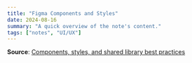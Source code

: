 ```yaml
---
title: "Figma Components and Styles"
date: 2024-08-16
summary: "A quick overview of the note's content."
tags: ["notes", "UI/UX"]
---
```


**Source**: [Components, styles, and shared library best practices](https://www.figma.com/best-practices/components-styles-and-shared-libraries/#what-are-components-and-styles)



